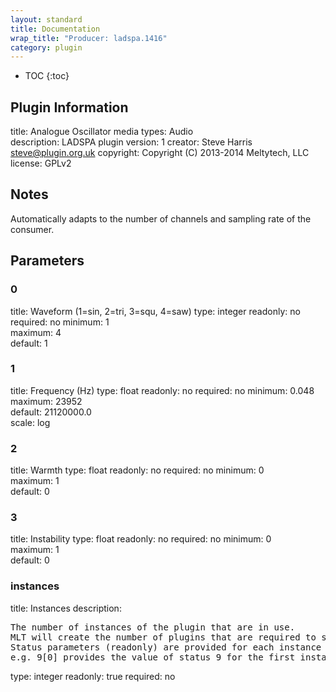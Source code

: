 ```yaml
---
layout: standard
title: Documentation
wrap_title: "Producer: ladspa.1416"
category: plugin
---
```

* TOC
{:toc}

## Plugin Information

title: Analogue Oscillator
media types:
Audio  
description: LADSPA plugin
version: 1
creator: Steve Harris <steve@plugin.org.uk>
copyright: Copyright (C) 2013-2014 Meltytech, LLC  
license: GPLv2  

## Notes

Automatically adapts to the number of channels and sampling rate of the consumer.

## Parameters

### 0

title: Waveform (1=sin, 2=tri, 3=squ, 4=saw)  type: integer
readonly: no
required: no
minimum: 1  
maximum: 4  
default: 1  

### 1

title: Frequency (Hz)  type: float
readonly: no
required: no
minimum: 0.048  
maximum: 23952  
default: 21120000.0  
scale: log  

### 2

title: Warmth  type: float
readonly: no
required: no
minimum: 0  
maximum: 1  
default: 0  

### 3

title: Instability  type: float
readonly: no
required: no
minimum: 0  
maximum: 1  
default: 0  

### instances

title: Instances  description:
<pre>
The number of instances of the plugin that are in use.
MLT will create the number of plugins that are required to support the number of audio channels.
Status parameters (readonly) are provided for each instance and are accessed by specifying the instance number after the identifier (starting at zero).
e.g. 9[0] provides the value of status 9 for the first instance.
</pre>
type: integer
readonly: true
required: no

